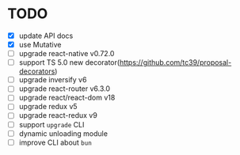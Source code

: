 # TODO
- [x] update API docs
- [x] use Mutative
- [ ] upgrade react-native v0.72.0
- [ ] support TS 5.0 new decorator(https://github.com/tc39/proposal-decorators)
- [ ] upgrade inversify v6
- [ ] upgrade react-router v6.3.0
- [ ] upgrade react/react-dom v18
- [ ] upgrade redux v5
- [ ] upgrade react-redux v9
- [ ] support `upgrade` CLI
- [ ] dynamic unloading module
- [ ] improve CLI about `bun`
